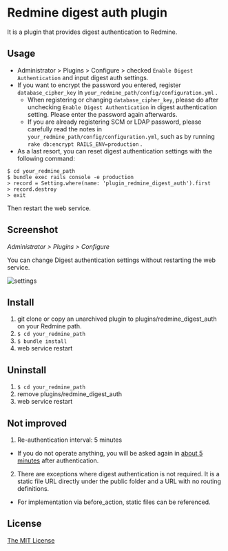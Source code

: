 # Redmine digest auth plugin

It is a plugin that provides digest authentication to Redmine.

## Usage

* Administrator > Plugins > Configure > checked `Enable Digest Authentication` and input digest auth settings.
* If you want to encrypt the password you entered, register `database_cipher_key` in `your_redmine_path/config/configuration.yml` .
  * When registering or changing `database_cipher_key`, please do after unchecking `Enable Digest Authentication` in digest authentication setting. Please enter the password again afterwards.
  * If you are already registering SCM or LDAP password, please carefully read the notes in `your_redmine_path/config/configuration.yml`, such as by running `rake db:encrypt RAILS_ENV=production` .
* As a last resort, you can reset digest authentication settings with the following command:
```
$ cd your_redmine_path
$ bundle exec rails console -e production
> record = Setting.where(name: 'plugin_redmine_digest_auth').first
> record.destroy
> exit
```
Then restart the web service.

## Screenshot

*Administrator > Plugins > Configure*

You can change Digest authentication settings without restarting the web service.

![settings](https://cloud.githubusercontent.com/assets/943541/26665167/94812b4e-46d2-11e7-87e9-760134fbc646.png)

## Install

1. git clone or copy an unarchived plugin to plugins/redmine_digest_auth on your Redmine path.
2. `$ cd your_redmine_path`
3. `$ bundle install`
4. web service restart

## Uninstall

1. `$ cd your_redmine_path`
2. remove plugins/redmine_digest_auth
3. web service restart

## Not improved

1. Re-authentication interval: 5 minutes
  * If you do not operate anything, you will be asked again in [about 5 minutes](https://github.com/rails/rails/blob/master/actionpack/lib/action_controller/metal/http_authentication.rb#L317) after authentication.
2. There are exceptions where digest authentication is not required. It is a static file URL directly under the public folder and a URL with no routing definitions.
  * For implementation via before_action, static files can be referenced.

## License

[The MIT License](https://opensource.org/licenses/MIT)

